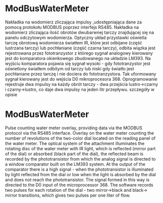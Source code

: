 # ModBusWaterMeter
Nakładka na wodomierz zliczająca impulsy ,udostępniająca dane za pomocą protokołu MODBUS poprzez interfejs RS485.
Nakładka na wodomierz zliczająca ilość obrotów dwubarwnej tarczy znajdującej się na panelu odczytowym wodomierza. Optyczny układ przystawki oświetla tarczę obrotową wodomierza światłem IR, które jest odbijane (część lustrzana tarczy) lub pochłaniane (część czarna tarczy), odbita wiązka jest rejestrowana przez fototranzystor z którego sygnał analogowy kierowany jest do komparatora okienkowego zbudowanego na układzie LM393. Na wyjściu komparatora pojawia się sygnał wysoki - gdy fototranzystor jest oświetlony światłem odbitym od tarczy lub niski gdy światło jest pochłaniane przez tarczę i nie dociera do fototranzystora. Tak uformowany sygnał kierowany jest do wejścia D0 mikroprocesora 368. Oprogramowanie rejestruje dwa impulsy na każdy obrót tarczy - dwa przejścia lustro->czarny i czarny->lustro, co daje dwa impulsy na jeden litr przepływu.
szczegóły w opisie 


# ModBusWaterMeter
Pulse counting water meter overlay, providing data via the MODBUS protocol via the RS485 interface. Overlay on the water meter counting the number of revolutions of the two-color dial located on the reading panel of the water meter. The optical system of the attachment illuminates the rotating disc of the water meter with IR light, which is reflected (mirror part of the dial) or absorbed (black part of the dial), the reflected beam is recorded by the phototransistor from which the analog signal is directed to a window comparator built on the LM393 system. At the output of the comparator there is a high signal - when the phototransistor is illuminated by light reflected from the dial or low when the light is absorbed by the dial and does not reach the phototransistor. The signal formed in this way is directed to the D0 input of the microprocessor 368. The software records two pulses for each rotation of the dial - two mirror->black and black-> mirror transitions, which gives two pulses per one liter of flow.
